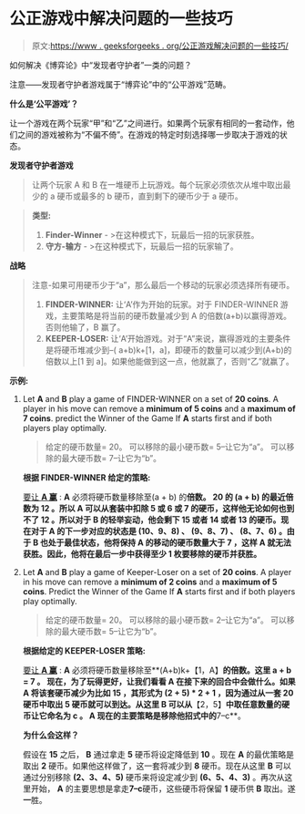 # 公正游戏中解决问题的一些技巧

> 原文:[https://www . geeksforgeeks . org/公正游戏解决问题的一些技巧/](https://www.geeksforgeeks.org/some-tricks-to-solve-problems-on-impartial-games/)

如何解决《博弈论》中“发现者守护者”一类的问题？

注意——发现者守护者游戏属于“博弈论”中的“公平游戏”范畴。

**什么是‘公平游戏’？**

让一个游戏在两个玩家“甲”和“乙”之间进行。如果两个玩家有相同的一套动作，他们之间的游戏被称为“不偏不倚”。在游戏的特定时刻选择哪一步取决于游戏的状态。

**发现者守护者游戏**

> 让两个玩家 A 和 B 在一堆硬币上玩游戏。每个玩家必须依次从堆中取出最少的 a 硬币或最多的 b 硬币，直到剩下的硬币少于 a 硬币。

> **类型:**
> 
> 1.  **Finder-Winner** - >在这种模式下，玩最后一招的玩家获胜。
> 2.  **守方-输方** - >在这种模式下，玩最后一招的玩家输了。

**战略**

> 注意-如果可用硬币少于“a”，那么最后一个移动的玩家必须选择所有硬币。
> 
> 1.  **FINDER-WINNER:** 让‘A’作为开始的玩家。对于 FINDER-WINNER 游戏，主要策略是将当前的硬币数量减少到 A 的倍数(a+b)以赢得游戏。否则他输了，B 赢了。
> 2.  **KEEPER-LOSER:** 让‘A’开始游戏。对于“A”来说，赢得游戏的主要条件是将硬币堆减少到–( a+b)k+[1，a]，即硬币的数量可以减少到(A+b)的倍数以上[1 到 a]。如果他能做到这一点，他就赢了，否则“乙”就赢了。

**示例:**

1.  Let **A** and **B** play a game of FINDER-WINNER on a set of **20 coins**. A player in his move can remove a **minimum of 5 coins** and a **maximum of 7 coins**. predict the Winner of the Game If **A** starts first and if both players play optimally.

    > 给定的硬币数量= 20。
    > 可以移除的最小硬币数= 5–让它为“a”。
    > 可以移除的最大硬币数= 7–让它为“b”。

    **根据 FINDER-WINNER 给定的策略:**

    <u>要让 **A 赢**</u> : **A** 必须将硬币数量移除至(a + b) 的**倍数。 **20** 的 **(a + b)** 的最近倍数为 **12** 。所以 **A** 可以从套装中扣除 **5** 或 **6** 或 **7** 的硬币，这样他无论如何也到不了 **12** 。所以对于 **B** 的轻举妄动，他会剩下 **15** 或者 **14** 或者 **13** 的硬币。现在对于 **A 的**下一步对应的状态是 **(10、9、8)** 、 **(9、8、7)** 、 **(8、7、6)** 。由于 **B** 也处于最佳状态，他将保持 **A 的**移动的硬币数量大于 **7** ，这样 **A** 就无法获胜。因此，他将在最后一步中获得至少 1 枚要移除的硬币并获胜。**

2.  Let **A** and **B** play a game of Keeper-Loser on a set of **20 coins**. A player in his move can remove a **minimum of 2 coins** and a **maximum of 5 coins**. Predict the Winner of the Game If **A** starts first and if both players play optimally.

    > 给定的硬币数量= 20。
    > 可以移除的最小硬币数= 2–让它为“a”。
    > 可以移除的最大硬币数= 5–让它为“b”。

    **根据给定的 KEEPER-LOSER 策略:**

    <u>要让 **A 赢**</u> : **A** 必须将硬币数量移除至**(A+b)k+【1，A】**的倍数。这里 **a + b = 7** 。
    现在，为了玩得更好，让我们看看 **A** 在接下来的回合中会做什么。如果 **A** 将该套硬币减少为比如 **15** ，其形式为 **(2 + 5) * 2 + 1** ，因为通过从一套 **20** 硬币中取出 **5** 硬币就可以到达。从这里 **B** 可以从**【2，5】**中取任意数量的硬币让它命名为 **c** 。 **A** 现在的主要策略是移除他招式中的**7–c**。

    **为什么会这样？**

    假设在 **15** 之后， **B** 通过拿走 **5** 硬币将设定降低到 **10** 。现在 **A** 的最优策略是取出 **2** 硬币。如果他这样做了，这一套将减少到 **8** 硬币。现在从这里 **B** 可以通过分别移除 **(2、3、4、5)** 硬币来将设定减少到 **(6、5、4、3)** 。再次从这里开始， **A** 的主要思想是拿走**7–c**硬币，这些硬币将保留 **1** 硬币供 **B** 取出。遂**一**胜。
